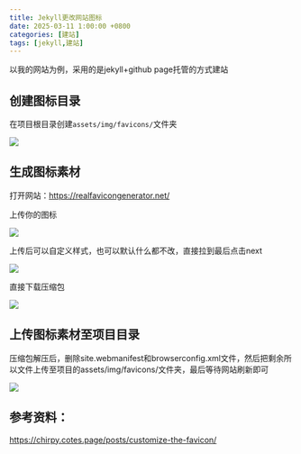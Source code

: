 ```yaml
---
title: Jekyll更改网站图标
date: 2025-03-11 1:00:00 +0800
categories: [建站]
tags: [jekyll,建站]
---
```



以我的网站为例，采用的是jekyll+github page托管的方式建站

## 创建图标目录

在项目根目录创建`assets/img/favicons/`文件夹

![](https://tuchuang.ghostdavid.top/20250311005355172.png)

## 生成图标素材

打开网站：https://realfavicongenerator.net/

上传你的图标

![](https://tuchuang.ghostdavid.top/20250311005449008.png)

上传后可以自定义样式，也可以默认什么都不改，直接拉到最后点击next

![](https://tuchuang.ghostdavid.top/20250311005343152.png)

直接下载压缩包

![](https://tuchuang.ghostdavid.top/20250311005615474.png)

## 上传图标素材至项目目录

压缩包解压后，删除site.webmanifest和browserconfig.xml文件，然后把剩余所以文件上传至项目的assets/img/favicons/文件夹，最后等待网站刷新即可

![](https://tuchuang.ghostdavid.top/20250311005925451.png)







## 参考资料：

https://chirpy.cotes.page/posts/customize-the-favicon/




